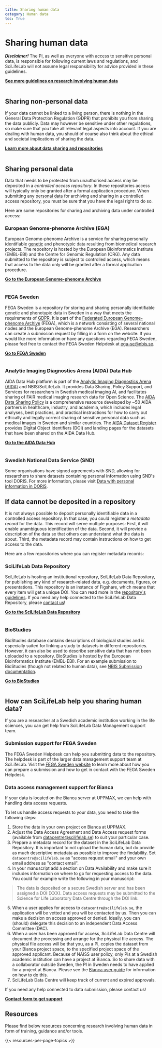 ```yaml
---
title: Sharing human data
category: Human data
toc: True
---
```


# Sharing human data

<div class="alert alert-warning" role="alert">
  <B><I>Disclaimer!</I></B> The PI, as well as everyone with access to sensitive personal data, is responsible for following current laws and regulations, and SciLifeLab will not assume legal responsibility for advice provided in these guidelines.
</div>

<a class="link-teal" href="/topics/research-involving-human-data"><b>See more guidelines on research involving human data <i class="bi bi-arrow-right-square"></i></b></a>
<br/><br/>


## Sharing non-personal data

If your data cannot be linked to a living person, there is nothing in the General Data Protection Regulation (GDPR) that prohibits you from sharing the data publicly. Data may however be sensitive under other regulations, so make sure that you take all relevant legal aspects into account. If you are dealing with human data, you should of course also think about the ethical and societal implications of sharing the data.

<a class="link-teal" href="/data-life-cycle/share/"><b>Learn more about data sharing and repositories <i class="bi bi-arrow-right-square"></i></b></a>
<br/><br/>


## Sharing personal data

Data that needs to be protected from unauthorised access may be deposited in a *controlled access repository*. In these repositories access will typically only be granted after a formal application procedure. When submitting any [personal data](https://data-guidelines.scilifelab.se/topics/gdpr-ethical-review-glossary/#personal-data) for archiving and sharing in a controlled access repository, you must be sure that you have the legal right to do so.

Here are some repositories for sharing and archiving data under controlled access:

### European Genome-phenome Archive (EGA)
European Genome-phenome Archive is a service for sharing personally identifiable [genetic](/topics/gdpr-ethical-review-glossary/#genetic-data) and phenotypic data resulting from biomedical research projects. The repository is hosted by the European Bioinformatics Institute (EMBL-EBI) and the Centre for Genomic Regulation (CRG). Any data submitted to the repository is subject to controlled access, which means that access to the data only will be granted after a formal application procedure.

<a class="link-teal" href="https://ega-archive.org" target="_blank"><b>Go to the European Genome-phenome Archive <i class="bi bi-box-arrow-up-right"></i></b></a><br/><br/> 

### FEGA Sweden
FEGA Sweden is a repository for storing and sharing personally identifiable genetic and phenotypic data in Sweden in a way that meets the requirements of [GDPR](/topics/gdpr-ethical-review-glossary/#gdpr-general-data-protection-regulation). It is part of the <a href="https://ega-archive.org/about/projects-and-funders/federated-ega/" target="_blank">Federated European Genome-phenome Archive</a> (FEGA), which is a network consisting of several national nodes and the European Genome-phenome Archive (EGA). Researchers can create a submission request by filling in a form on the website. If you would like more information or have any questions regarding FEGA Sweden, please feel free to contact the FEGA Sweden Helpdesk at <ega-se@nbis.se>.

<a class="link-teal" href="https://fega.nbis.se/" target="_blank"><b>Go to FEGA Sweden <i class="bi bi-box-arrow-up-right"></i></b></a><br/><br/> 

### Analytic Imaging Diagnostics Arena (AIDA) Data Hub
AIDA Data Hub platform is part of the <a href="https://medtech4health.se/aida/" target="_blank">Analytic Imaging Diagnostics Arena (AIDA)</a> and NBIS/SciLifeLab. It provides Data Sharing, Policy Support, and Services for researchers in Swedish medical imaging AI, and facilitates sharing of FAIR medical imaging research data for Open Science. The <a href="https://datahub.aida.scilifelab.se/sharing/" target="_blank">AIDA Data Sharing Policy</a> is a comprehensive resource developed by ~50 AIDA partners in healthcare, industry, and academia, which includes legal analyses, best practices, and practical instructions for how to carry out ethically and legally correct sharing of sensitive personal data such as medical images in Sweden and similar countries. The <a href="https://datahub.aida.scilifelab.se/datasets/" target="_blank">AIDA Dataset Register</a> provides Digital Object Identifiers (DOI) and landing pages for the datasets that have been shared on the AIDA Data Hub.

<a class="link-teal" href="https://datahub.aida.scilifelab.se/" target="_blank"><b>Go to the AIDA Data Hub <i class="bi bi-box-arrow-up-right"></i></b></a><br/><br/> 

### Swedish National Data Service (SND)

Some organisations have signed agreements with SND, allowing for researchers to share datasets containing personal information using SND's tool DORIS. For more information, please visit <a href="https://snd.se/en/doris-researchers/describe-and-share-data-doris/data-personal-information-doris" target="_blank">Data with personal information in DORIS</a>. 

## If data cannot be deposited in a repository

It is not always possible to deposit personally identifiable data in a controlled access repository. In that case, you could register a *metadata record* for the data. This record will serve multiple purposes: First, it will enable unambiguous identification of the data. Second, it will provide a description of the data so that others can understand what the data is about. Third, the metadata record may contain instructions on how to get access to the data.

Here are a few repositories where you can register metadata records:

### SciLifeLab Data Repository
SciLifeLab is hosting an institutional repository, SciLifeLab Data Repository, for publishing any kind of research-related data, e.g. documents, figures, or presentations. This repository is an instance of Figshare, which means that every item will get a unique DOI. You can read more in the <a href="https://www.scilifelab.se/data/repository" target="_blank">repository's guidelines</a>. If you need any help connected to the SciLifeLab Data Repository, please [contact us](../../contact/)!

<a class="link-teal" href="https://figshare.scilifelab.se" target="_blank"><b>Go to the SciLifeLab Data Repository <i class="bi bi-box-arrow-up-right"></i></b></a><br/><br/>

### BioStudies
BioStudies database contains descriptions of biological studies and is especially suited for linking a study to datasets in different repositories. However, it can also be used to describe sensitive data that has not been uploaded to a repository. BioStudies is hosted by the European Bioinformatics Institute (EMBL-EBI). For an example submission to BioStudies (though not related to human data), see <a href="https://github.com/NBISweden/data-submission-documentation/tree/main/BioStudies" target="_blank">NBIS Submission documentation</a>. 

<a class="link-teal" href="https://www.ebi.ac.uk/biostudies/" target="_blank"><b>Go to BioStudies <i class="bi bi-box-arrow-up-right"></i></b></a><br/><br/> 


## How can SciLifeLab help you sharing human data?

If you are a researcher at a Swedish academic institution working in the life sciences, you can get help from SciLifeLab Data Management support team.


### Submission support for FEGA Sweden

The FEGA Sweden Helpdesk can help you submitting data to the repository. The helpdesk is part of the larger data management support team at SciLifeLab. Visit the <a href="https://fega.nbis.se" target="_blank">FEGA Sweden website</a> to learn more about how you can prepare a submission and how to get in contact with the FEGA Sweden Helpdesk.


### Data access management support for Bianca

If your data is located on the Bianca server at UPPMAX, we can help with handling data access requests.

To let us handle access requests to your data, you need to take the following steps:

1. Store the data in your own project on Bianca at UPPMAX.
2. Adjust the Data Access Agreement and Data Access request forms (available from <datacentre@scilifelab.se>) to suit your particular case.
3. Prepare a metadata record for the dataset in the SciLifeLab Data Repository. It is important to not upload the human data, but do provide as much descriptive metadata as possible to improve the findability. Set `datacentre@scilifelab.se` as "access request email" and your own email address as "contact email".
4. In your manuscript add a section on Data Availability and make sure it includes information on where to go for requesting access to the data. You could for example write the following in your manuscript:
> The data is deposited on a secure Swedish server and has been assigned a DOI (XXX). Data access requests may be submitted to the Science for Life Laboratory Data Centre through the DOI link.
5. When a user applies for access to `datacentre@scilifelab.se`, the application will be vetted and you will be contacted by us. Then you can make a decision on access approved or denied. Ideally, you can (should) delegate this decision to an independent Data Access Committee (DAC).
6. When a user has been approved for access, SciLifeLab Data Centre will document the processing and arrange for the physical file access. The physical file access will be that you, as a PI, copies the dataset from your Bianca project space, to the specified project space of the approved applicant. Because of NAISS user policy, only PIs at a Swedish academic institution can have a project at Bianca. So to share data with a collaborator outside Sweden, the PI in Sweden needs to have applied for a project at Bianca. Please see the <a href="https://docs.uppmax.uu.se/cluster_guides/bianca/" target="_blank">Bianca user guide</a> for information on how to do this.
7. SciLifeLab Data Centre will keep track of current and expired approvals.

If you need any help connected to data submission, please contact us!

<a class= "link-teal" href="/contact/"><b>Contact form to get support <i class="bi bi-arrow-right-square"></i></b></a>

## Resources
Please find below resources concerning research involving human data in form of training, guidance and/or tools.

{{< resources-per-page-topics >}}
